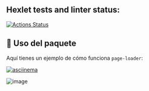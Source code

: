 ## Hexlet tests and linter status:
[![Actions Status](https://github.com/JavierQuinan/fullstack-javascript-project-138/actions/workflows/hexlet-check.yml/badge.svg)](https://github.com/JavierQuinan/fullstack-javascript-project-138/actions)

## 📌 Uso del paquete

Aquí tienes un ejemplo de cómo funciona `page-loader`:

[![asciinema](https://asciinema.org/a/6y493hscKXbbvjMTPqLKuYKag.svg)](https://asciinema.org/a/6y493hscKXbbvjMTPqLKuYKag)

![image](https://github.com/user-attachments/assets/ede1c576-f516-430b-824a-33f09a6bc3b8)
